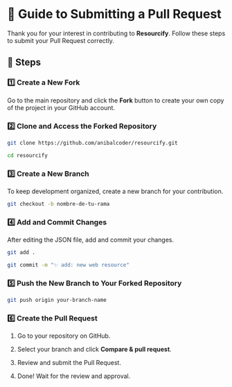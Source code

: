 # 🚀 Guide to Submitting a Pull Request

Thank you for your interest in contributing to **Resourcify**. Follow these steps to submit your Pull Request correctly.

## 📌 Steps

### 1️⃣ Create a New Fork

Go to the main repository and click the **Fork** button to create your own copy of the project in your GitHub account.

### 2️⃣ Clone and Access the Forked Repository

```sh
git clone https://github.com/anibalcoder/resourcify.git
```

```sh
cd resourcify
```

### 3️⃣ Create a New Branch

To keep development organized, create a new branch for your contribution.

```sh
git checkout -b nombre-de-tu-rama
```

### 4️⃣ Add and Commit Changes

After editing the JSON file, add and commit your changes.

```sh
git add .
```

```sh
git commit -m "✨ add: new web resource"
```

### 5️⃣ Push the New Branch to Your Forked Repository

```sh
git push origin your-branch-name
```

### 6️⃣ Create the Pull Request

  1. Go to your repository on GitHub.

  2. Select your branch and click **Compare & pull request**.

  3. Review and submit the Pull Request.

  4. Done! Wait for the review and approval.